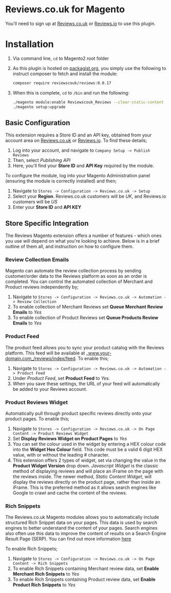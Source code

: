 # Reviews.co.uk for Magento

You'll need to sign up at [Reviews.co.uk](https://www.reviews.co.uk "Reviews.co.uk") or [Reviews.io](https://www.reviews.io "Reviews.io") to use this plugin.

# Installation

1. Via command line, `cd` to Magento2 root folder

2. As this plugin is hosted on [packagist.org](http://packagist.org), you simply use the following to instruct composer to fetch and install the module:

    ```bash
    composer require reviewscouk/reviews:0.0.17
    ```

3. When this is complete, `cd` to `/bin` and run the following:

    ```bash
    ./magento module:enable Reviewscouk_Reviews --clear-static-content
    ./magento setup:upgrade
    ```

## Basic Configuration

This extension requires a Store ID and an API key, obtained from your account area on [Reviews.co.uk](http://www.reviews.co.uk/) or [Reviews.io](http://www.reviews.io/). To find these details;

1. Log into your account, and navigate to `Company Setup -> Publish Reviews`
2. Then, select _Publishing API_
3. Here, you'll find your __Store ID__ and __API Key__ required by the module.

To configure the module, log into your Magento Administration panel (ensuring the module is correctly installed) and then;

1. Navigate to `Stores -> Configuration -> Reviews.co.uk -> Setup`
2. Select your __Region__. Reviews.co.uk customers will be _UK_, and Reviews.io customers will be _US_
3. Enter your __Store ID__ and __API KEY__

## Store Specific Integration

The Reviews Magento extension offers a number of features - which ones you use will depend on what you're looking to achieve. Below is in a brief outline of them all, and instruction on how to configure them.

### Review Collection Emails

Magento can automate the review collection process by sending customer/order data to the Reviews platform as soon as an order is completed. You can control the automated collection of Merchant and Product reviews independently by;

1. Navigate to  `Stores -> Configuration -> Reviews.co.uk -> Automation -> Review Collection`
2. To enable collection of Merchant Reviews set __Queue Merchant Review Emails__ to _Yes_
3. To enable collection of Product Reviews set __Queue Products Review Emails__ to _Yes_

### Product Feed

The product feed allows you to sync your product catalog with the Reviews platform. This feed will be available at _www.your-domain.com_/reviews/index/feed. To enable this;

1. Navigate to  `Stores -> Configuration -> Reviews.co.uk -> Automation -> Product Feed`
2. Under _Product Feed_, set __Product Feed__ to _Yes_.
3. When you save these settings, the URL of your feed will automatically be added to your Reviews account.

### Product Reviews Widget

Automatically pull through product specific reviews directly onto your product pages. To enable this;

1. Navigate to  `Stores -> Configuration -> Reviews.co.uk -> On Page Content -> Product Reviews Widget`
2. Set __Display Reviews Widget on Product Pages__ to _Yes_
3. You can set the colour used in the widget by entering a HEX colour code into the __Widget Hex Colour__ field. This code must be a valid 6 digit HEX value, with or without the leading # character.
4. This extension offers 2 types of widget, set via changing the value in the __Product Widget Version__ drop down. _Javascript Widget_ is the classic method of displaying reviews and will place an iFrame on the page with the reviews inside. The newer method, _Static Content Widget_, will display the reviews directly on the product page, rather than inside an iFrame. This is the preferred method as it allows search engines like Google to crawl and cache the content of the reviews.

### Rich Snippets

The Reviews.co.uk Magento modules allows you to automatically include structured Rich Snippet data on your pages. This data is used by search engines to better understand the content of your pages. Search engines also often use this data to improve the content of results on a Search Engine Result Page (SERP). You can find out more information [here](https://developers.google.com/search/docs/guides/intro-structured-data)

To enable Rich Snippets;

1. Navigate to  `Stores -> Configuration -> Reviews.co.uk -> On Page Content -> Rich Snippets`
2. To enable Rich Snippets containing Merchant review data, set __Enable Merchant Rich Snippets__ to _Yes_
3. To enable Rich Snippets containing Product review data, set __Enable Product Rich Snippets__ to _Yes_
